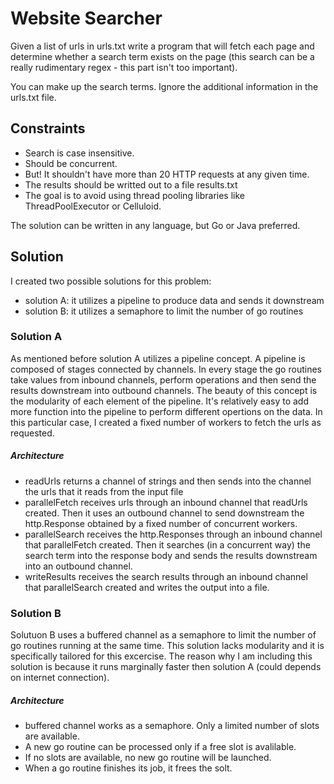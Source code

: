 # Website Searcher

Given a list of urls in urls.txt write a program that will fetch each page and determine whether a search term exists on the page (this search can be a really rudimentary regex - this part isn't too important).

You can make up the search terms. Ignore the additional information in the urls.txt file.

## Constraints

* Search is case insensitive.
* Should be concurrent.
* But! It shouldn't have more than 20 HTTP requests at any given time.
* The results should be writted out to a file results.txt
* The goal is to avoid using thread pooling libraries like ThreadPoolExecutor or Celluloid.

The solution can be written in any language, but Go or Java preferred.

## Solution

I created two possible solutions for this problem:

* solution A: it utilizes a pipeline to produce data and sends it downstream
* solution B: it utilizes a semaphore to limit the number of go routines

### Solution A
As mentioned before solution A utilizes a pipeline concept.
A pipeline is composed of stages connected by channels.
In every stage the go routines take values from inbound channels, perform operations and then send the results downstream into outbound channels.
The beauty of this concept is the modularity of each element of the pipeline. It's relatively easy to add more function into the pipeline to perform different opertions on the data.
In this particular case, I created a fixed number of workers to fetch the urls as requested.
##### Architecture
* readUrls returns a channel of strings and then sends into the channel the urls that it reads from the input file
* parallelFetch receives urls through an inbound channel that readUrls created. Then it uses an outbound channel to send downstream the http.Response obtained by a fixed number of concurrent workers.
* parallelSearch receives the http.Responses through an inbound channel that parallelFetch created. Then it searches (in a concurrent way) the search term into the response body and sends the results downstream into an outbound channel.
* writeResults receives the search results through an inbound channel that parallelSearch created and writes the output into a file.

### Solution B
Solutuon B uses a buffered channel as a semaphore to limit the number of go routines running at the same time. This solution lacks modularity and it is specifically tailored for this excercise. The reason why I am including this solution is because it runs marginally faster then solution A (could depends on internet connection).

##### Architecture
* buffered channel works as a semaphore. Only a limited number of slots are available.
* A new go routine can be processed only if a free slot is avalilable.
* If no slots are available, no new go routine will be launched.
* When a go routine finishes its job, it frees the solt.
